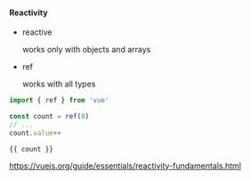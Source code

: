 #### Reactivity

- reactive

  works only with objects and arrays

- ref

  works with all types

```js
import { ref } from 'vue'

const count = ref(0)
// ...
count.value++
```

```vue
{{ count }}
```


<aside class="notes">

https://vuejs.org/guide/essentials/reactivity-fundamentals.html

</aside>

